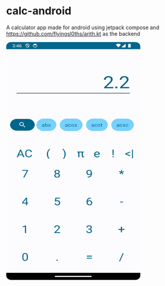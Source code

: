 # calc-android

A calculator app made for android using jetpack compose and https://github.com/flyingsl0ths/arith.kt
as the backend

<img src="https://raw.githubusercontent.com/flyingsl0ths/calc-android/master/app.png" width="360" height="640">

